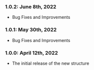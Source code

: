 ### 1.0.2: June 8th, 2022

- Bug Fixes and Improvements

### 1.0.1: May 30th, 2022

- Bug Fixes and Improvements


### 1.0.0: April 12th, 2022

- The initial release of the new structure
